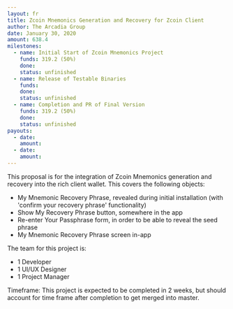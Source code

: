 ```yaml
---
layout: fr
title: Zcoin Mnemonics Generation and Recovery for Zcoin Client
author: The Arcadia Group
date: January 30, 2020
amount: 638.4
milestones:
  - name: Initial Start of Zcoin Mnemonics Project
    funds: 319.2 (50%)
    done:
    status: unfinished
  - name: Release of Testable Binaries
    funds: 
    done:
    status: unfinished
  - name: Completion and PR of Final Version
    funds: 319.2 (50%)
    done:
    status: unfinished
payouts:
  - date:
    amount:
  - date:
    amount:
---
```

This proposal is for the integration of Zcoin Mnemonics generation and recovery into the rich client wallet. This covers the following objects: 
* My Mnemonic Recovery Phrase, revealed during initial installation (with 'confirm your recovery phrase' functionality)
* Show My Recovery Phrase button, somewhere in the app
* Re-enter Your Passphrase form, in order to be able to reveal the seed phrase
* My Mnemonic Recovery Phrase screen in-app 

The team for this project is:
* 1 Developer
* 1 UI/UX Designer
* 1 Project Manager

Timeframe:
This project is expected to be completed in 2 weeks, but should account for time frame after completion to get merged into master. 
